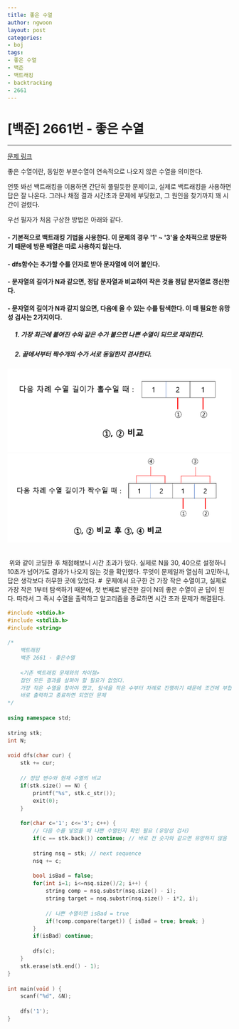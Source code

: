 ```yaml
---
title: 좋은 수열
author: ngwoon
layout: post
categories:
- boj
tags:
- 좋은 수열
- 백준
- 백트래킹
- backtracking
- 2661
---
```


# [백준] 2661번 - 좋은 수열
- - -

[문제 링크](https://www.acmicpc.net/problem/2661)

좋은 수열이란, 동일한 부분수열이 연속적으로 나오지 않은 수열을 의미한다.

언뜻 봐선 백트래킹을 이용하면 간단히 풀릴듯한 문제이고, 실제로 백트래킹을 사용하면 답은 잘 나온다. 그러나 채점 결과 시간초과 문제에 부딪혔고, 그 원인을 찾기까지 꽤 시간이 걸렸다.

우선 필자가 처음 구상한 방법은 아래와 같다.

#### - 기본적으로 백트래킹 기법을 사용한다. 이 문제의 경우 '1' ~ '3'을 순차적으로 방문하기 때문에 방문 배열은 따로 사용하지 않는다.
#### - dfs함수는 추가할 수를 인자로 받아 문자열에 이어 붙인다.
#### - 문자열의 길이가 N과 같으면, 정답 문자열과 비교하여 작은 것을 정답 문자열로 갱신한다.
#### - 문자열의 길이가 N과 같지 않으면, 다음에 올 수 있는 수를 탐색한다. 이 때 필요한 유망성 검사는 2가지이다.
##### &nbsp;&nbsp;&nbsp;&nbsp; 1. 가장 최근에 붙여진 수와 같은 수가 붙으면 나쁜 수열이 되므로 제외한다.
##### &nbsp;&nbsp;&nbsp;&nbsp; 2. 끝에서부터 짝수개의 수가 서로 동일한지 검사한다.
![VerifyOdd](/assets/images/post/boj/GoodSequence/GoodSeq_explainOdd.png)
![VerifyEven](/assets/images/post/boj/GoodSequence/GoodSeq_explainEven.png)

<br>
&nbsp;위와 같이 코딩한 후 채점해보니 시간 초과가 떴다. 실제로 N을 30, 40으로 설정하니 10초가 넘어가도 결과가 나오지 않는 것을 확인했다. 무엇이 문제일까 열심히 고민하니, 답은 생각보다 허무한 곳에 있었다.  
#
&nbsp;문제에서 요구한 건 가장 작은 수열이고, 실제로 가장 작은 1부터 탐색하기 때문에, 첫 번째로 발견한 길이 N의 좋은 수열이 곧 답이 된다. 따라서 그 즉시 수열을 출력하고 알고리즘을 종료하면 시간 초과 문제가 해결된다.

```cpp
#include <stdio.h>
#include <stdlib.h>
#include <string>

/*
    백트래킹
    백준 2661 - 좋은수열

    <기존 백트래킹 문제와의 차이점>
    참인 모든 결과를 살펴야 할 필요가 없었다.
    가장 작은 수열을 찾아야 했고, 탐색을 작은 수부터 차례로 진행하기 때문에 조건에 부합하는 결과를 찾으면
    바로 출력하고 종료하면 되었던 문제
*/

using namespace std;

string stk;
int N;

void dfs(char cur) {
    stk += cur;

    // 정답 변수와 현재 수열의 비교
    if(stk.size() == N) {
        printf("%s", stk.c_str());
        exit(0);
    }

    for(char c='1'; c<='3'; c++) {
        // 다음 수를 넣었을 때 나쁜 수열인지 확인 필요 (유망성 검사)
        if(c == stk.back()) continue; // 바로 전 숫자와 같으면 유망하지 않음

        string nsq = stk; // next sequence
        nsq += c;

        bool isBad = false;
        for(int i=1; i<=nsq.size()/2; i++) {
            string comp = nsq.substr(nsq.size() - i);
            string target = nsq.substr(nsq.size() - i*2, i);

            // 나쁜 수열이면 isBad = true
            if(!comp.compare(target)) { isBad = true; break; }
        }
        if(isBad) continue;

        dfs(c);
    }
    stk.erase(stk.end() - 1);
}

int main(void ) {
    scanf("%d", &N);

    dfs('1');
}
```
